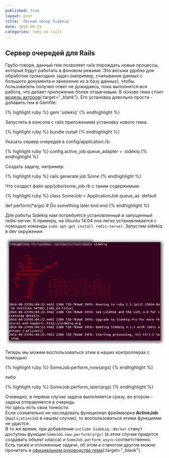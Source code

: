 ```yaml
---
published: true
layout: post
title: 'Легкий обзор Sidekiq'
date: 2016-08-23
categories: ruby-on-rails
---
```

## Сервер очередей для Rails
Грубо говоря, данный гем позволяет rails порождать новые процессы, которые будут работать в фоновом режиме. Это весьма удобно для обработки громоздких задач (например, считывание данных с большого документа и занесение их в базу данных), чтобы пользователь получил ответ не дожидаясь, пока выполнится вся работа, что делает приложение более отзывчивым. В основе гема стоит [модель акторов](https://ru.wikipedia.org/wiki/%D0%9C%D0%BE%D0%B4%D0%B5%D0%BB%D1%8C_%D0%B0%D0%BA%D1%82%D0%BE%D1%80%D0%BE%D0%B2){:target="_blank"}.
Его установка довольно проста - добавить гем в Gemfile:

{% highlight ruby %}
gem 'sidekiq'
{% endhighlight %}

Запустить в консоли с rails приложением установку нового гема:

{% highlight ruby %}
bundle install
{% endhighlight %}

Указать сервер очередей в config/application.rb:

{% highlight ruby %}
config.active_job.queue_adapter = :sidekiq
{% endhighlight %}

Создать задачу, например:

{% highlight ruby %}
rails generate job Some
{% endhighlight %}

Что создаст файл app/jobs/some_job.rb с таким содержимым:

{% highlight ruby %}
class SomeJob < ApplicationJob
  queue_as :default

  def perform(*args)
    # Do something later
  end
end
{% endhighlight %}

Для работы Sidekiq нам потребуется установленный и запущенный redis-server. К примеру, на Ubuntu 14.04 она легко устанавливается с помощью команды `sudo apt-get install redis-server`. Запустим sidekiq в dev окружении:

![Sidekiq приветствие](/assets/img/sidekiq-start-message.png)

Теперь мы можем воспользоваться этим в наших контроллерах с помощью:
	
{% highlight ruby %}
SomeJob.perform_now(args)
{% endhighlight %}

либо

{% highlight ruby %}
SomeJob.perform_later(args)
{% endhighlight %}

Очевидно, в первом случае задача выполняется сразу, во втором - задача отправляется в очередь.  
Но здесь есть свои тонкости.  
Если сознательно не наследовать функционал фреймворка **ActiveJob** (`ApplicationJob` в нашем случае), то воспользоваться этими функциями не удастся.  
В то же время, при добавлении  `include Sidekiq::Worker` станут доступны функции `SomeJob.new.perform(args)` (в этом случае придется создавать объект класса) и `SomeJob.perform_async` соответственно.  
Есть также и отложенные задачи, об этом и о многом другом можно прочитать в [официальном руководстве гема](https://github.com/mperham/sidekiq/wiki/Scheduled-Jobs){:target="_blank"}.